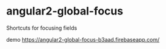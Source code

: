 # angular2-global-focus
Shortcuts for focusing fields

demo
https://angular2-global-focus-b3aad.firebaseapp.com/
